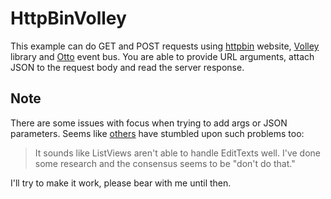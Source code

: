 HttpBinVolley
===

This example can do GET and POST requests using [httpbin](http://httpbin.org) website, [Volley](https://android.googlesource.com/platform/frameworks/volley/) library
and [Otto](http://square.github.io/otto/) event bus. You are able to provide URL arguments, attach JSON to the request body and read the server response.

Note
---

There are some issues with focus when trying to add args or JSON parameters. Seems like [others](http://stackoverflow.com/questions/3468765/buggy-listview-makes-me-sad)
have stumbled upon such problems too:

> It sounds like ListViews aren't able to handle EditTexts well. I've done some research and the consensus seems to be "don't do that."

I'll try to make it work, please bear with me until then.